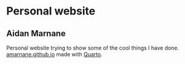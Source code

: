 # Personal website
## Aidan Marnane  
Personal website trying to show some of the cool things I have done. [amarnane.github.io](amarnane.github.io) made with [Quarto](quarto.org).

